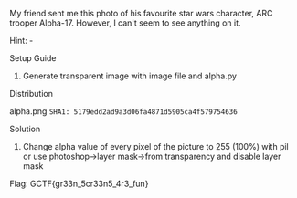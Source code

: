 My friend sent me this photo of his favourite star wars character, ARC trooper Alpha-17. However, I can't seem to see anything on it.

Hint: -

Setup Guide
1. Generate transparent image with image file and alpha.py

Distribution

alpha.png `SHA1: 5179edd2ad9a3d06fa4871d5905ca4f579754636`


Solution
1. Change alpha value of every pixel of the picture to 255 (100%) with pil or use photoshop->layer mask->from transparency and disable layer mask

Flag: GCTF{gr33n_5cr33n5_4r3_fun}